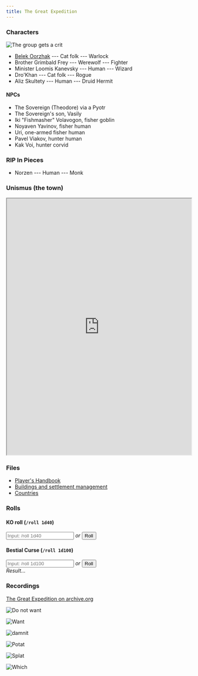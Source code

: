 ```yaml
---
title: The Great Expedition
---
```


### Characters

![The group gets a crit](memes/The_Group_gets_a_crit.gif)

* [Belek Oorzhak](belek) --- Cat folk --- Warlock
* Brother Grimbald Frey --- Werewolf --- Fighter
* Minister Loomis Kanevsky --- Human --- Wizard
* Dro'Khan --- Cat folk --- Rogue
* Aliz Skultety --- Human --- Druid Hermit

#### NPCs

* The Sovereign (Theodore) via a Pyotr
* The Sovereign's son, Vasily
* Iki "Fishmasher" Volavogon, fisher goblin
* Noyaven Yavinov, fisher human
* Uri, one-armed fisher human
* Pavel Viakov, hunter human
* Kak Voi, hunter corvid

### RIP In Pieces

* Norzen --- Human --- Monk

### Unismus (the town)

<iframe src="https://docs.google.com/spreadsheets/d/e/2PACX-1vRu8zqSDyM6qT0QrkKAswTpD0BxXuEtxZifYBZhRDrMvWEYI_sjAK1TySbaRcRCkMrlwQL8wI1qxuYa/pubhtml?gid=0&amp;single=true&amp;widget=true&amp;headers=false" style="width: 100%; height: 700px;"></iframe>

### Files

* [Player's Handbook](players-handbook.pdf)
* [Buildings and settlement management](buildings.pdf)
* [Countries](countries.pdf)

### Rolls

<div class="ko-roll">
<h4>KO roll (<code>/roll 1d40</code>)</h4>
<input type="number" placeholder="Input: /roll 1d40" onchange="koRoll(this.value) "/> <em>or</em> <button onclick="koRoll(-1)">Roll</button><br/>
<span class="description"></span>
</div>

<div class="bc-roll">
<h4>Bestial Curse (<code>/roll 1d100</code>)</h4>
<input type="number" placeholder="Input: /roll 1d100" onkeyup="bcRoll(this.value)" /> <em>or</em> <button onclick="bcRoll(-1)">Roll</button><br/>
<em class="title">Result...</em><br/>
<span class="description"></span>
</div>

<script src="rolls.js"></script>

### Recordings

[The Great Expedition on archive.org](https://archive.org/details/the-great-expedition)

![Do not want](memes/grrcats.png)

![Want](memes/Ernst-Stravo-Blofeld_soy3re.jpg)

![damnit](memes/damnit.png)

![Potat](memes/dog-explain-your-smolness-am-potat-i-am-potato.jpg)

![Splat](memes/splat.gif)

![Which](memes/Which_loomis_are_you_today.png)
